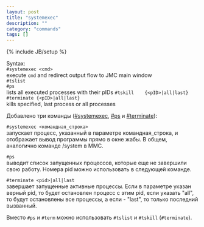 ```yaml
---
layout: post
title: "systemexec"
description: ""
category: "commands"
tags: []
---
```

{% include JB/setup %}

Syntax:  
`#systemexec <cmd>`  
  execute `cmd` and redirect output flow to JMC main window  
`#tslist`  
`#ps`  
  lists all executed processes with their pIDs
`#tskill    {<pID>|all|last}`  
`#terminate {<pID>|all|last}`  
  kills specified, last process or all processes
  
Добавлено три команды ([#systemexec](#systemexec), [#ps](#ps) и [#terminate](#terminate)):

`#systemexec <командная_строка>`  
запускает процесс, указанный в параметре командная_строка, и отображает вывод программы прямо в окне жабы. В общем, аналогично команде /system в MMC.

`#ps`  
выводит список запущенных процессов, которые еще не завершили свою работу. Номера pid можно использовать в следующей команде.

`#terminate <pid>|all|last`  
завершает запущенные активные процессы. Если в параметре указан верный pid, то будет остановлен процесс с этим pid, если указать "all", то будут остановлены все процессы, а если - "last", то только последний вызванный.

Вместо `#ps` и `#term` можно использовать `#tslist` и `#tskill` (`#terminate`).